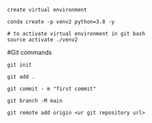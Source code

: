 ```
create virtual environment
```
```
conda create -p venv2 python=3.8 -y
```
```
# to activate virtual environment in git bash
source activate ./venv2
```
#Git commands
```
git init
```
```
git add .
```
```
git commit - m "first commit"
```
```
git branch -M main
```
```
git remote add origin <ur git repository url>
```
